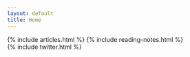```yaml
---
layout: default
title: Home
---   
```


<div class="halves">
    {% include articles.html %}
    {% include reading-notes.html %}
</div>

<div class="halves">   
    {% include twitter.html %}    
</div>
